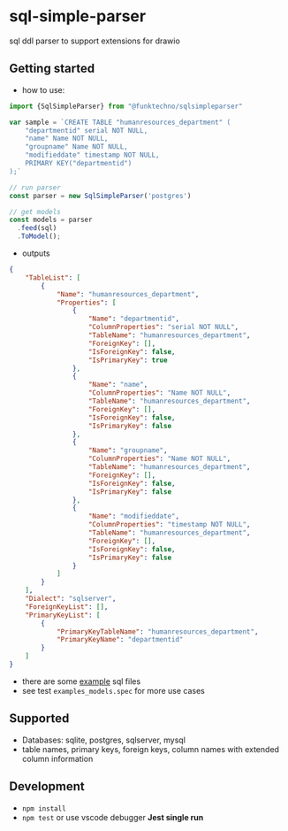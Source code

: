 # sql-simple-parser
sql ddl parser to support extensions for drawio

## Getting started
* how to use:
```typescript
import {SqlSimpleParser} from "@funktechno/sqlsimpleparser"

var sample = `CREATE TABLE "humanresources_department" (
	"departmentid" serial NOT NULL,
	"name" Name NOT NULL,
	"groupname" Name NOT NULL,
	"modifieddate" timestamp NOT NULL,
	PRIMARY KEY("departmentid")
);`

// run parser
const parser = new SqlSimpleParser('postgres')

// get models
const models = parser
  .feed(sql)
  .ToModel();
```
* outputs
```json
{
	"TableList": [
		{
			"Name": "humanresources_department",
			"Properties": [
				{
					"Name": "departmentid",
					"ColumnProperties": "serial NOT NULL",
					"TableName": "humanresources_department",
					"ForeignKey": [],
					"IsForeignKey": false,
					"IsPrimaryKey": true
				},
				{
					"Name": "name",
					"ColumnProperties": "Name NOT NULL",
					"TableName": "humanresources_department",
					"ForeignKey": [],
					"IsForeignKey": false,
					"IsPrimaryKey": false
				},
				{
					"Name": "groupname",
					"ColumnProperties": "Name NOT NULL",
					"TableName": "humanresources_department",
					"ForeignKey": [],
					"IsForeignKey": false,
					"IsPrimaryKey": false
				},
				{
					"Name": "modifieddate",
					"ColumnProperties": "timestamp NOT NULL",
					"TableName": "humanresources_department",
					"ForeignKey": [],
					"IsForeignKey": false,
					"IsPrimaryKey": false
				}
			]
		}
	],
	"Dialect": "sqlserver",
	"ForeignKeyList": [],
	"PrimaryKeyList": [
		{
			"PrimaryKeyTableName": "humanresources_department",
			"PrimaryKeyName": "departmentid"
		}
	]
}
```
* there are some [example](./examples) sql files
* see test `examples_models.spec` for more use cases

## Supported
* Databases: sqlite, postgres, sqlserver, mysql
* table names, primary keys, foreign keys, column names with extended column information

## Development
* `npm install`
* `npm test` or use vscode debugger **Jest single run**
